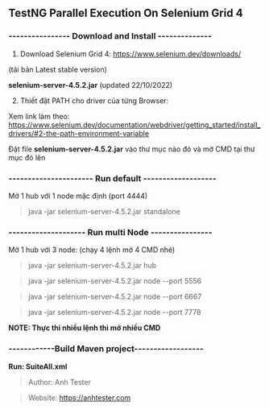## TestNG Parallel Execution On Selenium Grid 4

### ---------------- Download and Install --------------

1. Download Selenium Grid 4: https://www.selenium.dev/downloads/

(tải bản Latest stable version)

**selenium-server-4.5.2.jar** (updated 22/10/2022)

2. Thiết đặt PATH cho driver của từng Browser:

Xem link làm theo: https://www.selenium.dev/documentation/webdriver/getting_started/install_drivers/#2-the-path-environment-variable

Đặt file **selenium-server-4.5.2.jar** vào thư mục nào đó và mở CMD tại thư mục đó lên

### ---------------------- Run default -------------------

Mở 1 hub với 1 node mặc định (port 4444)

> java -jar selenium-server-4.5.2.jar standalone

### -------------------- Run multi Node ----------------

Mở 1 hub với 3 node: (chạy 4 lệnh mở 4 CMD nhé)

> java -jar selenium-server-4.5.2.jar hub

> java -jar selenium-server-4.5.2.jar node --port 5556

> java -jar selenium-server-4.5.2.jar node --port 6667

> java -jar selenium-server-4.5.2.jar node --port 7778


**NOTE: Thực thi nhiều lệnh thì mở nhiều CMD**


### ------------Build Maven project------------------

**Run: SuiteAll.xml**


> Author: Anh Tester

> Website: https://anhtester.com
